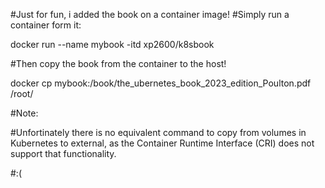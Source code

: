 #Just for fun, i added the book on a container image!
#Simply run a container form it:
 
 docker run --name mybook -itd xp2600/k8sbook 

#Then copy the book from the container to the host!


docker cp mybook:/book/the_ubernetes_book_2023_edition_Poulton.pdf /root/


#Note:

#Unfortinately there is no equivalent command to copy from volumes in Kubernetes to external, as the Container Runtime Interface (CRI) does not support that functionality.

#:(
